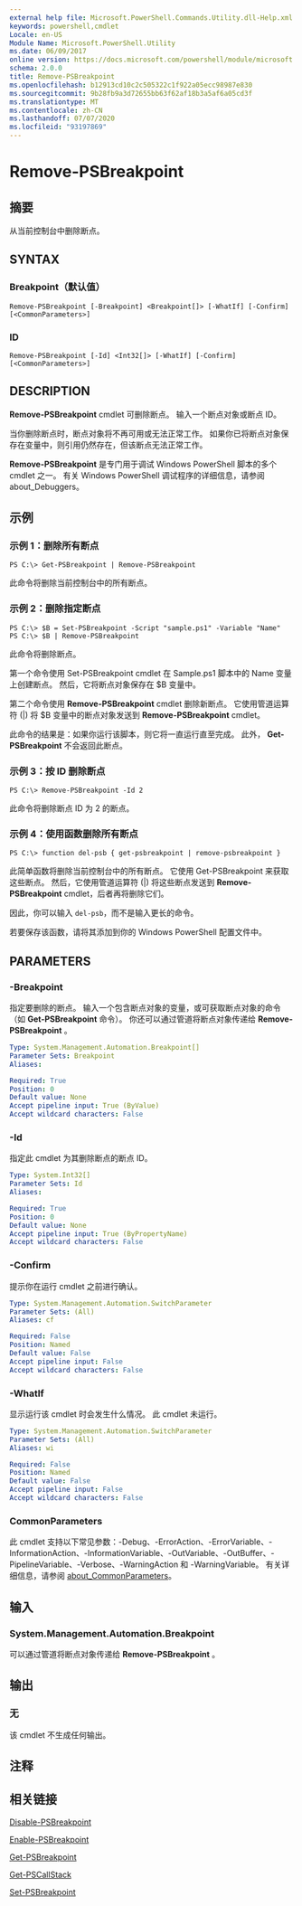 ```yaml
---
external help file: Microsoft.PowerShell.Commands.Utility.dll-Help.xml
keywords: powershell,cmdlet
Locale: en-US
Module Name: Microsoft.PowerShell.Utility
ms.date: 06/09/2017
online version: https://docs.microsoft.com/powershell/module/microsoft.powershell.utility/remove-psbreakpoint?view=powershell-5.1&WT.mc_id=ps-gethelp
schema: 2.0.0
title: Remove-PSBreakpoint
ms.openlocfilehash: b12913cd10c2c505322c1f922a05ecc98987e830
ms.sourcegitcommit: 9b28fb9a3d72655bb63f62af18b3a5af6a05cd3f
ms.translationtype: MT
ms.contentlocale: zh-CN
ms.lasthandoff: 07/07/2020
ms.locfileid: "93197869"
---
```

# Remove-PSBreakpoint

## 摘要
从当前控制台中删除断点。

## SYNTAX

### Breakpoint（默认值）

```
Remove-PSBreakpoint [-Breakpoint] <Breakpoint[]> [-WhatIf] [-Confirm] [<CommonParameters>]
```

### ID

```
Remove-PSBreakpoint [-Id] <Int32[]> [-WhatIf] [-Confirm] [<CommonParameters>]
```

## DESCRIPTION
**Remove-PSBreakpoint** cmdlet 可删除断点。
输入一个断点对象或断点 ID。

当你删除断点时，断点对象将不再可用或无法正常工作。
如果你已将断点对象保存在变量中，则引用仍然存在，但该断点无法正常工作。

**Remove-PSBreakpoint** 是专门用于调试 Windows PowerShell 脚本的多个 cmdlet 之一。
有关 Windows PowerShell 调试程序的详细信息，请参阅 about_Debuggers。

## 示例

### 示例 1：删除所有断点

```
PS C:\> Get-PSBreakpoint | Remove-PSBreakpoint
```

此命令将删除当前控制台中的所有断点。

### 示例 2：删除指定断点

```
PS C:\> $B = Set-PSBreakpoint -Script "sample.ps1" -Variable "Name"
PS C:\> $B | Remove-PSBreakpoint
```

此命令将删除断点。

第一个命令使用 Set-PSBreakpoint cmdlet 在 Sample.ps1 脚本中的 Name 变量上创建断点。
然后，它将断点对象保存在 $B 变量中。

第二个命令使用 **Remove-PSBreakpoint** cmdlet 删除新断点。
它使用管道运算符 (|) 将 $B 变量中的断点对象发送到 **Remove-PSBreakpoint** cmdlet。

此命令的结果是：如果你运行该脚本，则它将一直运行直至完成。
此外， **Get-PSBreakpoint** 不会返回此断点。

### 示例 3：按 ID 删除断点

```
PS C:\> Remove-PSBreakpoint -Id 2
```

此命令将删除断点 ID 为 2 的断点。

### 示例 4：使用函数删除所有断点

```
PS C:\> function del-psb { get-psbreakpoint | remove-psbreakpoint }
```

此简单函数将删除当前控制台中的所有断点。
它使用 Get-PSBreakpoint 来获取这些断点。
然后，它使用管道运算符 (|) 将这些断点发送到 **Remove-PSBreakpoint** cmdlet，后者再将删除它们。

因此，你可以输入 `del-psb`，而不是输入更长的命令。

若要保存该函数，请将其添加到你的 Windows PowerShell 配置文件中。

## PARAMETERS

### -Breakpoint
指定要删除的断点。
输入一个包含断点对象的变量，或可获取断点对象的命令（如 **Get-PSBreakpoint** 命令）。
你还可以通过管道将断点对象传递给 **Remove-PSBreakpoint** 。

```yaml
Type: System.Management.Automation.Breakpoint[]
Parameter Sets: Breakpoint
Aliases:

Required: True
Position: 0
Default value: None
Accept pipeline input: True (ByValue)
Accept wildcard characters: False
```

### -Id
指定此 cmdlet 为其删除断点的断点 ID。

```yaml
Type: System.Int32[]
Parameter Sets: Id
Aliases:

Required: True
Position: 0
Default value: None
Accept pipeline input: True (ByPropertyName)
Accept wildcard characters: False
```

### -Confirm
提示你在运行 cmdlet 之前进行确认。

```yaml
Type: System.Management.Automation.SwitchParameter
Parameter Sets: (All)
Aliases: cf

Required: False
Position: Named
Default value: False
Accept pipeline input: False
Accept wildcard characters: False
```

### -WhatIf
显示运行该 cmdlet 时会发生什么情况。
此 cmdlet 未运行。

```yaml
Type: System.Management.Automation.SwitchParameter
Parameter Sets: (All)
Aliases: wi

Required: False
Position: Named
Default value: False
Accept pipeline input: False
Accept wildcard characters: False
```

### CommonParameters
此 cmdlet 支持以下常见参数：-Debug、-ErrorAction、-ErrorVariable、-InformationAction、-InformationVariable、-OutVariable、-OutBuffer、-PipelineVariable、-Verbose、-WarningAction 和 -WarningVariable。 有关详细信息，请参阅 [about_CommonParameters](https://go.microsoft.com/fwlink/?LinkID=113216)。

## 输入

### System.Management.Automation.Breakpoint
可以通过管道将断点对象传递给 **Remove-PSBreakpoint** 。

## 输出

### 无
该 cmdlet 不生成任何输出。

## 注释

## 相关链接

[Disable-PSBreakpoint](Disable-PSBreakpoint.md)

[Enable-PSBreakpoint](Enable-PSBreakpoint.md)

[Get-PSBreakpoint](Get-PSBreakpoint.md)

[Get-PSCallStack](Get-PSCallStack.md)

[Set-PSBreakpoint](Set-PSBreakpoint.md)
